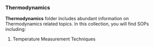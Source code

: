 ### Thermodynamics

**Thermodynamics** folder includes abundant information on Thermodynamics related topics. In this collection, you will find SOPs including:
1. Temperature Measurement Techniques
